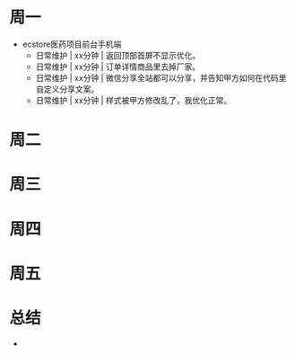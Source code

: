 # 周一
* ecstore医药项目前台手机端
    - 日常维护 | xx分钟 | 返回顶部首屏不显示优化。
    - 日常维护 | xx分钟 | 订单详情商品里去掉厂家。
    - 日常维护 | xx分钟 | 微信分享全站都可以分享，并告知甲方如何在代码里自定义分享文案。
    - 日常维护 | xx分钟 | 样式被甲方修改乱了，我优化正常。

# 周二

# 周三

# 周四

# 周五

# 总结
*

